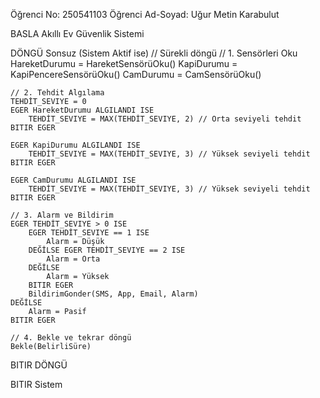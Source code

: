 Öğrenci No: 250541103
Öğrenci Ad-Soyad: Uğur Metin Karabulut

BASLA Akıllı Ev Güvenlik Sistemi

DÖNGÜ Sonsuz (Sistem Aktif ise)  // Sürekli döngü
    // 1. Sensörleri Oku
    HareketDurumu = HareketSensörüOku()
    KapiDurumu = KapiPencereSensörüOku()
    CamDurumu = CamSensörüOku()
    
    // 2. Tehdit Algılama
    TEHDİT_SEVIYE = 0
    EGER HareketDurumu ALGILANDI ISE
        TEHDİT_SEVIYE = MAX(TEHDİT_SEVIYE, 2) // Orta seviyeli tehdit
    BITIR EGER

    EGER KapiDurumu ALGILANDI ISE
        TEHDİT_SEVIYE = MAX(TEHDİT_SEVIYE, 3) // Yüksek seviyeli tehdit
    BITIR EGER

    EGER CamDurumu ALGILANDI ISE
        TEHDİT_SEVIYE = MAX(TEHDİT_SEVIYE, 3) // Yüksek seviyeli tehdit
    BITIR EGER

    // 3. Alarm ve Bildirim
    EGER TEHDİT_SEVIYE > 0 ISE
        EGER TEHDİT_SEVIYE == 1 ISE
            Alarm = Düşük
        DEĞİLSE EGER TEHDİT_SEVIYE == 2 ISE
            Alarm = Orta
        DEĞİLSE
            Alarm = Yüksek
        BITIR EGER
        BildirimGonder(SMS, App, Email, Alarm)
    DEĞİLSE
        Alarm = Pasif
    BITIR EGER

    // 4. Bekle ve tekrar döngü
    Bekle(BelirliSüre)
BITIR DÖNGÜ

BITIR Sistem